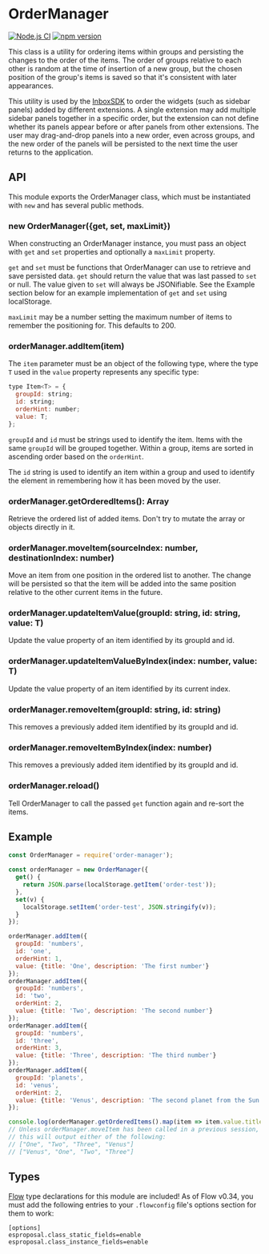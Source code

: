 # OrderManager

[![Node.js CI](https://github.com/StreakYC/order-manager/actions/workflows/node.js.yml/badge.svg?branch=main)](https://github.com/StreakYC/order-manager/actions/workflows/node.js.yml)
[![npm version](https://badge.fury.io/js/order-manager.svg)](https://badge.fury.io/js/order-manager)

This class is a utility for ordering items within groups and persisting the
changes to the order of the items. The order of groups relative to each other
is random at the time of insertion of a new group, but the chosen position of
the group's items is saved so that it's consistent with later appearances.

This utility is used by the [InboxSDK](https://www.inboxsdk.com/) to order the
widgets (such as sidebar panels) added by different extensions. A single
extension may add multiple sidebar panels together in a specific order, but the
extension can not define whether its panels appear before or after panels from
other extensions. The user may drag-and-drop panels into a new order, even
across groups, and the new order of the panels will be persisted to the next
time the user returns to the application.

## API

This module exports the OrderManager class, which must be instantiated with
`new` and has several public methods.

### new OrderManager({get, set, maxLimit})

When constructing an OrderManager instance, you must pass an object with `get`
and `set` properties and optionally a `maxLimit` property.

`get` and `set` must be functions that OrderManager can use to retrieve and
save persisted data. `get` should return the value that was last passed to
`set` or null. The value given to `set` will always be JSONifiable. See the
Example section below for an example implementation of `get` and `set` using
localStorage.

`maxLimit` may be a number setting the maximum number of items to remember the
positioning for. This defaults to 200.

### orderManager.addItem(item)

The `item` parameter must be an object of the following type, where the type
`T` used in the `value` property represents any specific type:

```js
type Item<T> = {
  groupId: string;
  id: string;
  orderHint: number;
  value: T;
};
```

`groupId` and `id` must be strings used to identify the item. Items with the
same `groupId` will be grouped together. Within a group, items are sorted in
ascending order based on the `orderHint`.

The `id` string is used to identify an item within a group and used to identify
the element in remembering how it has been moved by the user.

### orderManager.getOrderedItems(): Array

Retrieve the ordered list of added items. Don't try to mutate the array or
objects directly in it.

### orderManager.moveItem(sourceIndex: number, destinationIndex: number)

Move an item from one position in the ordered list to another. The change will
be persisted so that the item will be added into the same position relative to
the other current items in the future.

### orderManager.updateItemValue(groupId: string, id: string, value: T)

Update the value property of an item identified by its groupId and id.

### orderManager.updateItemValueByIndex(index: number, value: T)

Update the value property of an item identified by its current index.

### orderManager.removeItem(groupId: string, id: string)

This removes a previously added item identified by its groupId and id.

### orderManager.removeItemByIndex(index: number)

This removes a previously added item identified by its groupId and id.

### orderManager.reload()

Tell OrderManager to call the passed `get` function again and re-sort the
items.

## Example

```javascript
const OrderManager = require('order-manager');

const orderManager = new OrderManager({
  get() {
    return JSON.parse(localStorage.getItem('order-test'));
  },
  set(v) {
    localStorage.setItem('order-test', JSON.stringify(v));
  }
});

orderManager.addItem({
  groupId: 'numbers',
  id: 'one',
  orderHint: 1,
  value: {title: 'One', description: 'The first number'}
});
orderManager.addItem({
  groupId: 'numbers',
  id: 'two',
  orderHint: 2,
  value: {title: 'Two', description: 'The second number'}
});
orderManager.addItem({
  groupId: 'numbers',
  id: 'three',
  orderHint: 3,
  value: {title: 'Three', description: 'The third number'}
});
orderManager.addItem({
  groupId: 'planets',
  id: 'venus',
  orderHint: 2,
  value: {title: 'Venus', description: 'The second planet from the Sun'}
});

console.log(orderManager.getOrderedItems().map(item => item.value.title));
// Unless orderManager.moveItem has been called in a previous session, then
// this will output either of the following:
// ["One", "Two", "Three", "Venus"]
// ["Venus", "One", "Two", "Three"]
```

## Types

[Flow](https://flowtype.org/) type declarations for this module are included!
As of Flow v0.34, you must add the following entries to your `.flowconfig`
file's options section for them to work:

```
[options]
esproposal.class_static_fields=enable
esproposal.class_instance_fields=enable
```
